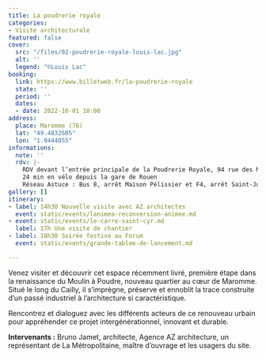 ```yaml
---
title: La poudrerie royale
categories:
- Visite architecturale
featured: false
cover:
  src: "/files/02-poudrerie-royale-louis-lac.jpg"
  alt: ''
  legend: "©Louis Lac"
booking:
  link: https://www.billetweb.fr/la-poudrerie-royale
  state: ''
  period: ''
  dates:
  - date: 2022-10-01 10:00
address:
  place: Maromme (76)
  lat: "49.4832605"
  lon: "1.0444055"
informations:
  note: ''
  rdv: |-
    RDV devant l’entrée principale de la Poudrerie Royale, 94 rue des Martyrs de la Résistance
    24 min en vélo depuis la gare de Rouen
    Réseau Astuce : Bus 8, arrêt Maison Pélissier et F4, arrêt Saint-Just
gallery: []
itinerary:
- label: 14h30 Nouvelle visite avec AZ architectes
  event: static/events/lanimea-reconversion-animee.md
- event: static/events/le-carre-saint-cyr.md
  label: 17h Une visite de chantier
- label: 18h30 Soirée festive au Forum
  event: static/events/grande-tablee-de-lancement.md

---
```

Venez visiter et découvrir cet espace récemment livré, première étape dans la renaissance du Moulin à Poudre, nouveau quartier au cœur de Maromme. Situé le long du Cailly, il s’imprègne, préserve et ennoblit la trace construite d’un passé industriel à l’architecture si caractéristique.

Rencontrez et dialoguez avec les différents acteurs de ce renouveau urbain pour appréhender ce projet intergénérationnel, innovant et durable.

**Intervenants :** Bruno Jamet, architecte, Agence AZ architecture, un représentant de La Métropolitaine, maître d’ouvrage et les usagers du site.